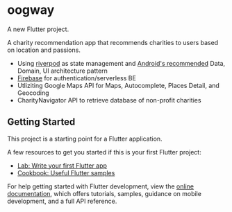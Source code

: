 # oogway

A new Flutter project.

A charity recommendation app that recommends charities to users based on location and passions.

- Using [riverpod](https://riverpod.dev/) as state management and [Android's recommended](https://developer.android.com/topic/architecture#recommended-app-arch) Data, Domain, UI architecture pattern
- [Firebase](https://firebase.google.com/?gclid=CjwKCAiAheacBhB8EiwAItVO23sWSCztPX_VMVEYbK8K6zP_ltWi1DFbnLLnNlz_JwyfEJa1vaejDxoCoO4QAvD_BwE&gclsrc=aw.ds) for authentication/serverless BE
- Utliziting Google Maps API for Maps, Autocomplete, Places Detail, and Geocoding
- CharityNavigator API to retrieve database of non-profit charities


## Getting Started

This project is a starting point for a Flutter application.

A few resources to get you started if this is your first Flutter project:

- [Lab: Write your first Flutter app](https://docs.flutter.dev/get-started/codelab)
- [Cookbook: Useful Flutter samples](https://docs.flutter.dev/cookbook)

For help getting started with Flutter development, view the
[online documentation](https://docs.flutter.dev/), which offers tutorials,
samples, guidance on mobile development, and a full API reference.
